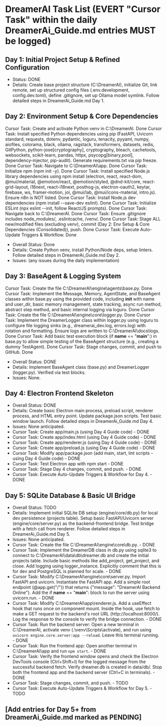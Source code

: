 # DreamerAI Task List (EVERT "Cursor Task" within the daily DreamerAi_Guide.md entries MUST be logged)

## Day 1: Initial Project Setup & Refined Configuration
* Status: DONE
* Details: Create base project structure (C:\DreamerAI\), initialize Git, link remote, set up structured config files (.env.development, config.dev.toml), define .gitignore, set up Ollama model symlink. Follow detailed steps in DreamerAi_Guide.md Day 1.

## Day 2: Environment Setup & Core Dependencies
Cursor Task: Create and activate Python venv in C:\DreamerAI\.
Done
Cursor Task: Install specified Python dependencies using pip (FastAPI, Uvicorn standard, requests, dotenv, pydantic, loguru, tenacity, pyyaml, numpy, aiofiles, colorama, black, ollama, ragstack, transformers, datasets, redis, GitPython, python-jose[cryptography], cryptography, bleach, cachetools, websockets, scikit-learn, pandas, httpx, psycopg[binary,pool], dependency-injector, pip-audit). Generate requirements.txt via pip freeze.
Done
Cursor Task: Navigate to C:\DreamerAI\app\.
Done
Cursor Task: Initialize npm (npm init -y).
Done
Cursor Task: Install specified Node.js library dependencies using npm install (electron, react, react-dom, @mui/material, @emotion/react, @emotion/styled, @dnd-kit/core, react-grid-layout, i18next, react-i18next, posthog-js, electron-oauth2, keytar, firebase, ws, framer-motion, joi, @mui/lab, @mui/icons-material, intro.js). Ensure n8n is NOT listed.
Done
Cursor Task: Install Node.js dev dependencies (npm install --save-dev eslint).
Done
Cursor Task: Initialize ESLint (npx eslint --init, follow React/JS prompts).
Done
Cursor Task: Navigate back to C:\DreamerAI\.
Done
Cursor Task: Ensure .gitignore includes node_modules/, .eslintcache, /venv/.
Done
Cursor Task: Stage ALL new/modified files (excluding venv), commit (Day 2: Env Setup & Core Dependencies (Consolidated)), push.
Done
Cursor Task: Execute Auto-Update Triggers & Workflow.
Done
* Overall Status: Done
* Details: Create Python venv, install Python/Node deps, setup linters. Follow detailed steps in DreamerAi_Guide.md Day 2.
* Issues: (any issues during the daily implementation)

## Day 3: BaseAgent & Logging System
Cursor Task: Create the file C:\DreamerAI\engine\agents\base.py.
Done
Cursor Task: Implement the Message, Memory, AgentState, and BaseAgent classes within base.py using the provided code, including __init__ with name and user_dir, basic memory management, state tracking, async run method, abstract step method, and basic internal logging via loguru.
Done
Cursor Task: Create the file C:\DreamerAI\engine\core\logger.py.
Done
Cursor Task: Implement the DreamerLogger class within logger.py using loguru to configure file logging sinks (e.g., dreamerai_dev.log, errors.log) with rotation and formatting. Ensure logs are written to C:\DreamerAI\docs\logs\.
Done
Cursor Task: Add basic test execution block (if __name__ == "__main__":) in base.py to allow simple testing of the BaseAgent structure (e.g., creating a dummy TestAgent).
Done
Cursor Task: Stage changes, commit, and push to GitHub.
Done
* Overall Status: DONE
* Details: Implement BaseAgent class (base.py) and DreamerLogger (logger.py). Verified via test blocks.
* Issues: None.

## Day 4: Electron Frontend Skeleton
* Overall Status: DONE
* Details: Create basic Electron main process, preload script, renderer process, and HTML entry point. Update package.json scripts. Test basic window launch. Follow detailed steps in DreamerAi_Guide.md Day 4.
* Issues: None anticipated.
*   Cursor Task: Create app/main.js (using Day 4 Guide code) - DONE
*   Cursor Task: Create app/index.html (using Day 4 Guide code) - DONE
*   Cursor Task: Create app/renderer.js (using Day 4 Guide code) - DONE
*   Cursor Task: Create app/preload.js (using Day 4 Guide code) - DONE
*   Cursor Task: Modify app/package.json (add main, start, lint scripts - using Day 4 Guide code) - DONE
*   Cursor Task: Test Electron app with npm start - DONE
*   Cursor Task: Stage Day 4 changes, commit, and push. - DONE
*   Cursor Task: Execute Auto-Update Triggers & Workflow for Day 4. - DONE

## Day 5: SQLite Database & Basic UI Bridge
* Overall Status: TODO
* Details: Implement initial SQLite DB setup (engine/core/db.py) for local dev persistence (projects table). Setup basic FastAPI/Uvicorn server (engine/core/server.py) as the backend-frontend bridge. Test bridge with a fetch call from renderer. Follow detailed steps in DreamerAi_Guide.md Day 5.
* Issues: None anticipated.
*   Cursor Task: Create the file C:\DreamerAI\engine\core\db.py. - DONE
*   Cursor Task: Implement the DreamerDB class in db.py using sqlite3 to connect to C:\DreamerAI\data\db\dreamer.db and create the initial projects table. Include basic methods like add_project, get_project, and close. Add logging using logger_instance. Explicitly comment that this is for dev and PostgreSQL is planned for scale. - DONE
*   Cursor Task: Modify C:\DreamerAI\engine\core\server.py. Import FastAPI and uvicorn. Instantiate the FastAPI app. Add a simple root endpoint (@app.get("/")) that returns {"message": "DreamerAI Backend Online"}. Add the if __name__ == "__main__": block to run the server using uvicorn.run. - DONE
*   Cursor Task: Modify C:\DreamerAI\app\renderer.js. Add a useEffect hook that runs once on component mount. Inside the hook, use fetch to make a GET request to the backend's root URL (http://localhost:8000/). Log the response to the console to verify the bridge connection. - DONE
*   Cursor Task: Run the backend server: Open a new terminal in C:\DreamerAI, activate venv (.\venv\Scripts\activate), and run using `uvicorn engine.core.server:app --reload`. Leave this terminal running. - DONE
*   Cursor Task: Run the frontend app: Open another terminal in C:\DreamerAI\app and run `npm start`. - DONE
*   Cursor Task: Verify the frontend window opens and check the Electron DevTools console (Ctrl+Shift+I) for the logged message from the successful backend fetch. Verify dreamer.db is created in data/db/. Stop both the frontend app and the backend server (Ctrl+C in terminals). - DONE
*   Cursor Task: Stage changes, commit, and push. - TODO
*   Cursor Task: Execute Auto-Update Triggers & Workflow for Day 5. - TODO

## [Add entries for Day 5+ from DreamerAi_Guide.md marked as PENDING]
